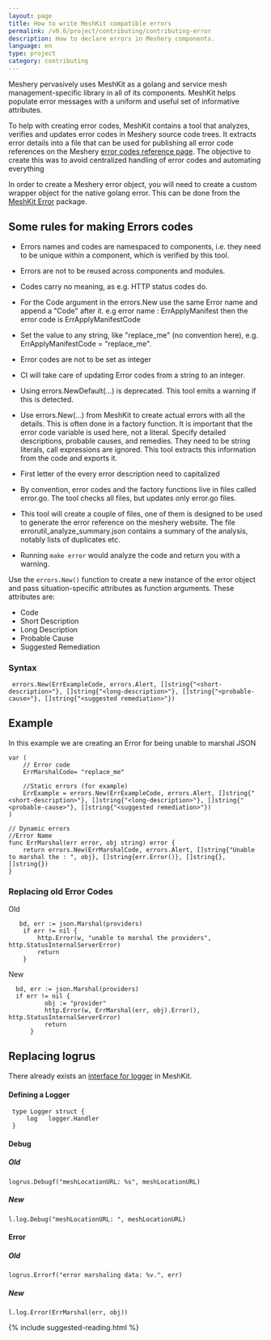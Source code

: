 ```yaml
---
layout: page
title: How to write MeshKit compatible errors
permalink: /v0.6/project/contributing/contributing-error
description: How to declare errors in Meshery components.
language: en
type: project
category: contributing
---
```


Meshery pervasively uses MeshKit as a golang and service mesh management-specific library in all of its components. MeshKit helps populate error messages with a uniform and useful set of informative attributes.

To help with creating error codes, MeshKit contains a tool that analyzes, verifies and updates error codes in Meshery source code trees. It extracts error details into a file that can be used for publishing all error code references on the Meshery [error codes reference page](https://docs.meshery.io/reference/error-codes). The objective to create this was to avoid centralized handling of error codes and automating everything

In order to create a Meshery error object, you will need to create a custom wrapper object for the native golang error. This can be done from the <a href="https://github.com/layer5io/meshkit/tree/master/errors">MeshKit Error</a> package.

## Some rules for making Errors codes

- Errors names and codes are namespaced to components, i.e. they need to be unique within a component, which is verified by this tool.

- Errors are not to be reused across components and modules.

- Codes carry no meaning, as e.g. HTTP status codes do.

- For the Code argument in the errors.New use the same Error name and append a "Code" after it. e.g error name : ErrApplyManifest then the error code is ErrApplyManifestCode

- Set the value to any string, like "replace_me" (no convention here), e.g. ErrApplyManifestCode = "replace_me".

- Error codes are not to be set as integer

- CI will take care of updating Error codes from a string to an integer.

- Using errors.NewDefault(...) is deprecated. This tool emits a warning if this is detected.

- Use errors.New(...) from MeshKit to create actual errors with all the details.
  This is often done in a factory function. It is important that the error code variable is used here, not a literal.
  Specify detailed descriptions, probable causes, and remedies. They need to be string literals, call expressions are ignored.
  This tool extracts this information from the code and exports it.

- First letter of the every error description need to capitalized

- By convention, error codes and the factory functions live in files called error.go. The tool checks all files, but updates only error.go files.

- This tool will create a couple of files, one of them is designed to be used to generate the error reference on the meshery website.
  The file errorutil_analyze_summary.json contains a summary of the analysis, notably lists of duplicates etc.

- Running `make error` would analyze the code and return you with a warning.

Use the `errors.New()` function to create a new instance of the error object and pass situation-specific attributes as function arguments.
These attributes are:

- Code
- Short Description
- Long Description
- Probable Cause
- Suggested Remediation

### Syntax

     errors.New(ErrExampleCode, errors.Alert, []string{"<short-description>"}, []string{"<long-description>"}, []string{"<probable-cause>"}, []string{"<suggested remediation>"})

## Example

In this example we are creating an Error for being unable to marshal JSON

```code
var (
    // Error code
    ErrMarshalCode= "replace_me"

    //Static errors (for example)
    ErrExample = errors.New(ErrExampleCode, errors.Alert, []string{"<short-description>"}, []string{"<long-description>"}, []string{"<probable-cause>"}, []string{"<suggested remediation>"})
)

// Dynamic errors
//Error Name
func ErrMarshal(err error, obj string) error {
	return errors.New(ErrMarshalCode, errors.Alert, []string{"Unable to marshal the : ", obj}, []string{err.Error()}, []string{}, []string{})
}

```

### Replacing old Error Codes

Old

```Code
   bd, err := json.Marshal(providers)
	if err != nil {
		http.Error(w, "unable to marshal the providers", http.StatusInternalServerError)
		return
	}
```

New

```Code
  bd, err := json.Marshal(providers)
  if err != nil {
          obj := "provider"
          http.Error(w, ErrMarshal(err, obj).Error(), http.StatusInternalServerError)
          return
      }
```

## Replacing logrus

There already exists an [interface for logger](https://github.com/layer5io/meshkit/blob/master/logger/logger.go) in MeshKit.

#### Defining a Logger

```Code
 type Logger struct {
     log   logger.Handler
 }
```

#### Debug

##### Old

`logrus.Debugf("meshLocationURL: %s", meshLocationURL)`

##### New

`l.log.Debug("meshLocationURL: ", meshLocationURL)`

#### Error

##### Old

`logrus.Errorf("error marshaling data: %v.", err)`

##### New

`l.log.Error(ErrMarshal(err, obj))`

{% include suggested-reading.html %}
